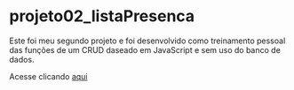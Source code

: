 ﻿# projeto02_listaPresenca

Este foi meu segundo projeto e foi desenvolvido como treinamento pessoal das funções de um CRUD daseado em JavaScript e sem uso do banco de dados.

Acesse clicando <a href="https://ageununes.github.io/projeto02_listaPresenca/" >aqui</a>
